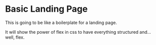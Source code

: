 # Basic Landing Page

This is going to be like a boilerplate for a landing page.

It will show the power of flex in css to have everything structured and... well, flex.